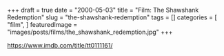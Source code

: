 +++
draft = true
date = "2000-05-03"
title = "Film: The Shawshank Redemption"
slug = "the-shawshank-redemption"
tags = []
categories = [
    "film",
]
featuredImage = "images/posts/films/the_shawshank_redemption.jpg"
+++

https://www.imdb.com/title/tt0111161/
